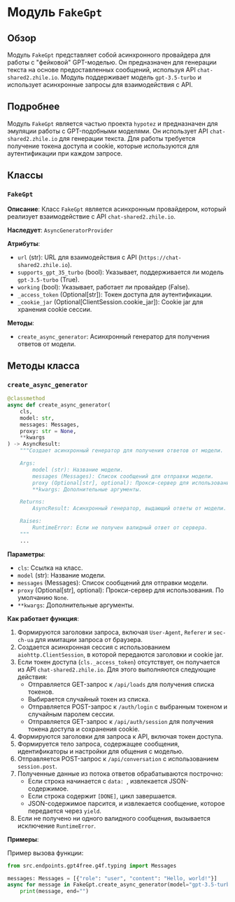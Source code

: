 # Модуль `FakeGpt`

## Обзор

Модуль `FakeGpt` представляет собой асинхронного провайдера для работы с "фейковой" GPT-моделью. Он предназначен для генерации текста на основе предоставленных сообщений, используя API `chat-shared2.zhile.io`. Модуль поддерживает модель `gpt-3.5-turbo` и использует асинхронные запросы для взаимодействия с API.

## Подробнее

Модуль `FakeGpt` является частью проекта `hypotez` и предназначен для эмуляции работы с GPT-подобными моделями. Он использует API `chat-shared2.zhile.io` для генерации текста.  Для работы требуется получение токена доступа и cookie, которые используются для аутентификации при каждом запросе.

## Классы

### `FakeGpt`

**Описание**: Класс `FakeGpt` является асинхронным провайдером, который реализует взаимодействие с API `chat-shared2.zhile.io`.

**Наследует**: `AsyncGeneratorProvider`

**Атрибуты**:
- `url` (str): URL для взаимодействия с API (`https://chat-shared2.zhile.io`).
- `supports_gpt_35_turbo` (bool): Указывает, поддерживается ли модель `gpt-3.5-turbo` (True).
- `working` (bool): Указывает, работает ли провайдер (False).
- `_access_token` (Optional[str]): Токен доступа для аутентификации.
- `_cookie_jar` (Optional[ClientSession.cookie_jar]): Cookie jar для хранения cookie сессии.

**Методы**:
- `create_async_generator`: Асинхронный генератор для получения ответов от модели.

## Методы класса

### `create_async_generator`

```python
@classmethod
async def create_async_generator(
    cls,
    model: str,
    messages: Messages,
    proxy: str = None,
    **kwargs
) -> AsyncResult:
    """Создает асинхронный генератор для получения ответов от модели.

    Args:
        model (str): Название модели.
        messages (Messages): Список сообщений для отправки модели.
        proxy (Optional[str], optional): Прокси-сервер для использования. По умолчанию `None`.
        **kwargs: Дополнительные аргументы.

    Returns:
        AsyncResult: Асинхронный генератор, выдающий ответы от модели.

    Raises:
        RuntimeError: Если не получен валидный ответ от сервера.
    """
    ...
```

**Параметры**:
- `cls`: Ссылка на класс.
- `model` (str): Название модели.
- `messages` (Messages): Список сообщений для отправки модели.
- `proxy` (Optional[str], optional): Прокси-сервер для использования. По умолчанию `None`.
- `**kwargs`: Дополнительные аргументы.

**Как работает функция**:

1.  Формируются заголовки запроса, включая `User-Agent`, `Referer` и `sec-ch-ua` для имитации запроса от браузера.
2.  Создается асинхронная сессия с использованием `aiohttp.ClientSession`, в которой передаются заголовки и cookie jar.
3.  Если токен доступа (`cls._access_token`) отсутствует, он получается из API `chat-shared2.zhile.io`. Для этого выполняются следующие действия:
    *   Отправляется GET-запрос к `/api/loads` для получения списка токенов.
    *   Выбирается случайный токен из списка.
    *   Отправляется POST-запрос к `/auth/login` с выбранным токеном и случайным паролем сессии.
    *   Отправляется GET-запрос к `/api/auth/session` для получения токена доступа и сохранения cookie.
4.  Формируются заголовки для запроса к API, включая токен доступа.
5.  Формируется тело запроса, содержащее сообщения, идентификаторы и настройки для общения с моделью.
6.  Отправляется POST-запрос к `/api/conversation` с использованием `session.post`.
7.  Полученные данные из потока ответов обрабатываются построчно:
    *   Если строка начинается с `data: `, извлекается JSON-содержимое.
    *   Если строка содержит `[DONE]`, цикл завершается.
    *   JSON-содержимое парсится, и извлекается сообщение, которое передается через `yield`.
8.  Если не получено ни одного валидного сообщения, вызывается исключение `RuntimeError`.

**Примеры**:

Пример вызова функции:

```python
from src.endpoints.gpt4free.g4f.typing import Messages

messages: Messages = [{"role": "user", "content": "Hello, world!"}]
async for message in FakeGpt.create_async_generator(model="gpt-3.5-turbo", messages=messages):
    print(message, end="")